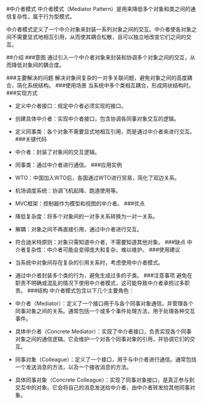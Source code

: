 #中介者模式
中介者模式（Mediator Pattern）是用来降低多个对象和类之间的通信复杂性，属于行为型模式。

中介者模式定义了一个中介对象来封装一系列对象之间的交互。中介者使各对象之间不需要显式地相互引用，从而使其耦合松散，且可以独立地改变它们之间的交互。

##介绍
###意图
通过引入一个中介者对象来封装和协调多个对象之间的交互，从而降低对象间的耦合度。

###主要解决的问题
解决对象间复杂的一对多关联问题，避免对象之间的高度耦合，简化系统结构。
###使用场景
当系统中多个类相互耦合，形成网状结构时。
###实现方式
* 定义中介者接口：规定中介者必须实现的接口。
* 创建具体中介者：实现中介者接口，包含协调各同事对象交互的逻辑。
* 定义同事类：各个对象不需要显式地相互引用，而是通过中介者来进行交互。
###关键代码
* 中介者：封装了对象间的交互逻辑。
* 同事类：通过中介者进行通信。
###应用实例
* WTO：中国加入WTO后，各国通过WTO进行贸易，简化了双边关系。
* 机场调度系统：协调飞机起降、跑道使用等。
* MVC框架：控制器作为模型和视图的中介者。
###优点
* 降低复杂度：将多个对象间的一对多关系转换为一对一关系。
* 解耦：对象之间不再直接引用，通过中介者进行交互。
* 符合迪米特原则：对象只需知道中介者，不需要知道其他对象。
###缺点
中介者复杂性：中介者可能会变得庞大和复杂，难以维护。
###使用建议
* 当系统中对象间存在复杂的引用关系时，考虑使用中介者模式。
* 通过中介者封装多个类的行为，避免生成过多的子类。
###注意事项
避免在职责不明确或混乱的情况下使用中介者模式，这可能导致中介者承担过多职责。
###结构
中介者模式包含以下几个主要角色：

* 中介者（Mediator）：定义了一个接口用于与各个同事对象通信，并管理各个同事对象之间的关系。通常包括一个或多个事件处理方法，用于处理各种交互事件。

* 具体中介者（Concrete Mediator）：实现了中介者接口，负责实现各个同事对象之间的通信逻辑。它会维护一个对各个同事对象的引用，并协调它们的交互。

* 同事对象（Colleague）：定义了一个接口，用于与中介者进行通信。通常包括一个发送消息的方法，以及一个接收消息的方法。

* 具体同事对象（Concrete Colleague）：实现了同事对象接口，是真正参与到交互中的对象。它会将自己的消息发送给中介者，由中介者转发给其他同事对象。